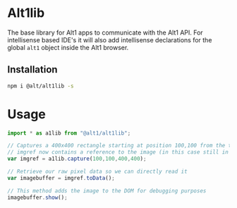 # Alt1lib
The base library for Alt1 apps to communicate with the Alt1 API. For intellisense based IDE's it will also add intellisense declarations for the global `alt1` object inside the Alt1 browser.

## Installation
```sh
npm i @alt/alt1lib -s
```

# Usage
```js
import * as a1lib from "@alt1/alt1lib";

// Captures a 400x400 rectangle starting at position 100,100 from the top-left of the game area
// imgref now contains a reference to the image (in this case still in Alt1 memory)
var imgref = a1lib.capture(100,100,400,400);

// Retrieve our raw pixel data so we can directly read it
var imagebuffer = imgref.toData();

// This method adds the image to the DOM for debugging purposes
imagebuffer.show();
```

